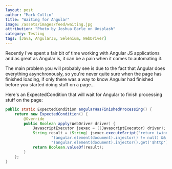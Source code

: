 ```yaml
---
layout: post
author: "Mark Collin"
title: "Waiting for Angular"
image: /assets/images/feed/waiting.jpg
attribution: "Photo by Joshua Earle on Unsplash"
category: Testing
tags: [Java, AngularJS, Selenium, WebDriver]
---
```

Recently I've spent a fair bit of time working with Angular JS applications and as great as Angular is, it can be a pain when it comes to automating it.

The main problem you will probably see is due to the fact that Angular does everything asynchronously, so you're never quite sure when the page has finished loading, if only there was a way to know Angular had finished before you started doing stuff on a page...

Here's an ExpectedCondition that will wait for Angular to finish processing stuff on the page:

```java
public static ExpectedCondition angularHasFinishedProcessing() {
    return new ExpectedCondition() {
        @Override
        public Boolean apply(WebDriver driver) {
            JavascriptExecutor jsexec = ((JavascriptExecutor) driver);
            String result = (String) jsexec.executeScript("return (window.angular != null) && " +
                    "(angular.element(document).injector() != null) && " +
                    "(angular.element(document).injector().get('$http').pendingRequests.length === 0)");
            return Boolean.valueOf(result);
        }
    };
}
```
